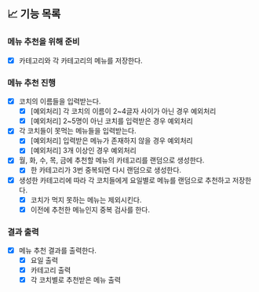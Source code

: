 
## 📈 기능 목록

### 메뉴 추천을 위해 준비

- [x] 카테고리와 각 카테고리의 메뉴를 저장한다.

### 메뉴 추천 진행

- [x] 코치의 이름들을 입력받는다.
    - [x] [예외처리] 각 코치의 이름이 2~4글자 사이가 아닌 경우 예외처리
    - [x] [예외처리] 2~5명이 아닌 코치를 입력받은 경우 예외처리

- [x] 각 코치들이 못먹는 메뉴들을 입력받는다.
    - [x] [예외처리] 입력받은 메뉴가 존재하지 않을 경우 예외처리
    - [x] [예외처리] 3개 이상인 경우 예외처리

- [x] 월, 화, 수, 목, 금에 추천할 메뉴의 카테고리를 랜덤으로 생성한다.
    - [x] 한 카테고리가 3번 중복되면 다시 랜덤으로 생성한다.

- [x] 생성한 카테고리에 따라 각 코치들에게 요일별로 메뉴를 랜덤으로 추천하고 저장한다.
    - [x] 코치가 먹지 못하는 메뉴는 제외시킨다.
    - [x] 이전에 추천한 메뉴인지 중복 검사를 한다.

### 결과 출력

- [x] 메뉴 추천 결과를 출력한다.
    - [x] 요일 출력
    - [x] 카테고리 출력
    - [x] 각 코치별로 추천받은 메뉴 출력